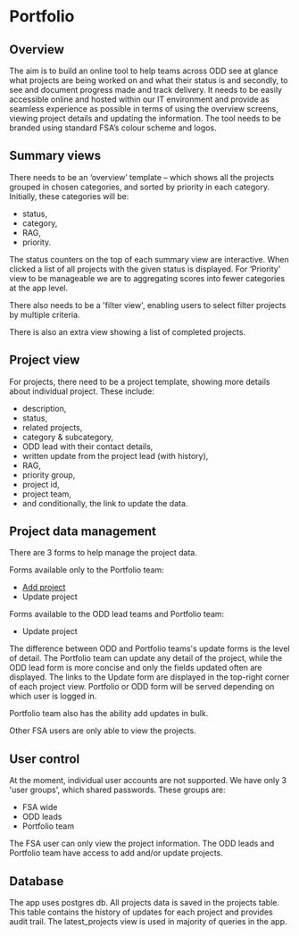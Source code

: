 # Portfolio

## Overview
The aim is to build an online tool to help teams across ODD see at glance what projects are being worked on and what their status is and secondly, to see and document progress made and track delivery.
It needs to be easily accessible online and hosted within our IT environment and provide as seamless experience as possible in terms of using the overview screens, viewing project details and updating the information. 
The tool needs to be branded using standard FSA’s colour scheme and logos.

## Summary views
There needs to be an ‘overview’ template – which shows all the projects grouped in chosen categories, and sorted by priority in each category. Initially, these categories will be: 

* status, 
* category, 
* RAG, 
* priority. 

The status counters on the top of each summary view are interactive. When clicked a list of all projects with the given status is displayed. For ‘Priority’ view to be manageable we are to aggregating scores into fewer categories at the app level.

There also needs to be a 'filter view', enabling users to select filter projects by multiple criteria.

There is also an extra view showing a list of completed projects.

## Project view
For projects, there need to be a project template, showing more details about individual project. These include: 
* description, 
* status, 
* related projects,
* category & subcategory, 
* ODD lead with their contact details, 
* written update from the project lead (with history), 
* RAG, 
* priority group,
* project id,
* project team,
* and conditionally, the link to update the data.


## Project data management
There are 3 forms to help manage the project data.

Forms available only to the Portfolio team:
* [Add project](http://oddportfolio.food.gov.uk/portfolio-add)
* Update project

Forms available to the ODD lead teams and Portfolio team:
* Update project

The difference between ODD and Portfolio teams's update forms is the level of detail. The Portfolio team can update any detail of the project, while the ODD lead form is more concise and only the fields updated often are displayed.
The links to the Update form are displayed in the top-right corner of each project view. Portfolio or ODD form will be served depending on which user is logged in.

Portfolio team also has the ability add updates in bulk.

Other FSA users are only able to view the projects.

## User control
At the moment, individual user accounts are not supported. We have only 3 'user groups', which shared passwords. These groups are:
* FSA wide
* ODD leads
* Portfolio team

The FSA user can only view the project information. The ODD leads and Portfolio team have access to add and/or update projects.

## Database
The app uses postgres db. All projects data is saved in the projects table. This table contains the history of updates for each project and provides audit trail. The latest_projects view is used in majority of queries in the app.
